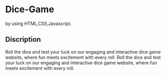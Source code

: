 # Dice-Game
by using HTML,CSS,Javascript.
## Discription
Roll the dice and test your luck on our engaging and interactive dice game website, where fun meets excitement with every roll.
Roll the dice and test your luck on our engaging and interactive dice game website, where fun meets excitement with every roll.
